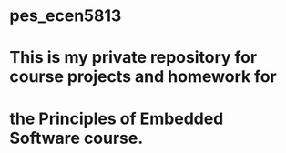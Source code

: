 # pes_ecen5813

# This is my private repository for course projects and homework for
# the Principles of Embedded Software course.
